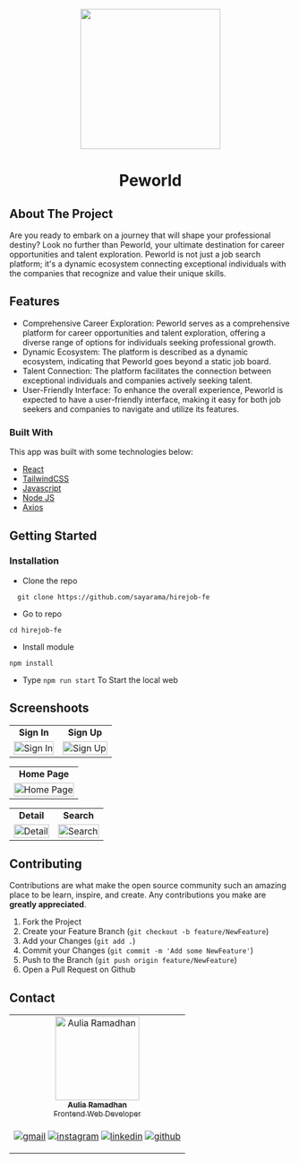 <div id="top"></div>

<!-- PROJECT LOGO -->
<br />
<div align="center">
  <a href="https://github.com/sayarama/hirejob-fe" target="_blank">
    <img src="https://i.ibb.co/zbdPCF1/lOGO.png alt="Tickitz" width="250px">
  </a>

  <h1 align="center">Peworld</h1>
</div>

<!-- TABLE OF CONTENTS -->

<!-- ABOUT THE PROJECT -->

## About The Project

Are you ready to embark on a journey that will shape your professional destiny? Look no further than Peworld, your ultimate destination for career opportunities and talent exploration. Peworld is not just a job search platform; it's a dynamic ecosystem connecting exceptional individuals with the companies that recognize and value their unique skills.

## Features

- Comprehensive Career Exploration: Peworld serves as a comprehensive platform for career opportunities and talent exploration, offering a diverse range of options for individuals seeking professional growth.
- Dynamic Ecosystem: The platform is described as a dynamic ecosystem, indicating that Peworld goes beyond a static job board.
- Talent Connection: The platform facilitates the connection between exceptional individuals and companies actively seeking talent. 
- User-Friendly Interface: To enhance the overall experience, Peworld is expected to have a user-friendly interface, making it easy for both job seekers and companies to navigate and utilize its features.

### Built With

This app was built with some technologies below:

- [React](https://nextjs.org/)
- [TailwindCSS](https://tailwindcss.com/)
- [Javascript](https://developer.mozilla.org/en-US/docs/Web/JavaScript)
- [Node JS](https://nodejs.org/en)
- [Axios](https://axios-http.com/docs/intro)

<!-- GETTING STARTED -->

## Getting Started

### Installation


- Clone the repo

```
  git clone https://github.com/sayarama/hirejob-fe
```

- Go to repo

```
cd hirejob-fe
```

- Install module

```
npm install
```

- Type `npm run start` To Start the local web

## Screenshoots

<p align="center" display=flex>
<!-- -->
<table>
<tr>
  <td align='center'><b>Sign In</b></td>
  <td align='center'><b>Sign Up</b></td>
</tr>
<tr>
  <td>
    <image src="https://i.ibb.co/sRH8hqB/Login.png" alt="Sign In" width=100%>
  </td>
  <td>
    <image src="https://i.ibb.co/VBFnfvj/SignIn.png" alt="Sign Up" width=100%>
  </td>
</tr>
</table>

<!--  -->
<table>
<tr>
  <td align='center'><b>Home Page</b></td>
</tr>
<tr>
  <td>
    <image src="https://i.ibb.co/SvD88y8/Homepage.png" alt="Home Page" width=100%>
  </td>
</tr>
</table>


<!-- -->
<table>
<tr>
  <td align='center'><b>Detail</b></td>
  <td align='center'><b>Search</b></td>
</tr>
<tr>
  <td>
    <image src="https://i.ibb.co/ZK9G0wV/Detail.png" alt="Detail" width=100%>
  </td>
  <td>
    <image src="https://i.ibb.co/T1m0jHC/Search.png" alt="Search" width=100%>
  </td>
</tr>
</table>

<!-- end screenshoots -->

## Contributing

Contributions are what make the open source community such an amazing place to be learn, inspire, and create. Any contributions you make are **greatly appreciated**.

1. Fork the Project
2. Create your Feature Branch (`git checkout -b feature/NewFeature`)
3. Add your Changes (`git add .`)
4. Commit your Changes (`git commit -m 'Add some NewFeature'`)
5. Push to the Branch (`git push origin feature/NewFeature`)
6. Open a Pull Request on Github


## Contact

  
<table align="center">
  <tr >
    <td align="center">
      <a href="https://github.com/sayarama">
          <img width="150" src="https://avatars.githubusercontent.com/u/64125537?v=4" alt="Aulia Ramadhan"> <br/>
          <sub><b>Aulia Ramadhan</b></sub> <br/>
          <sub>Frontend Web Developer</sub>
      </a>
    </td>
  </tr>
  <tr>
    <td>

[![gmail](https://img.shields.io/badge/Gmail-D14836?style=for-the-badge&logo=gmail&logoColor=white)](mailto:me.auliaramadhan@gmail.com)
[![instagram](https://img.shields.io/badge/Instagram-E4405F?style=for-the-badge&logo=instagram&logoColor=white)](https://www.instagram.com/ul.ramadhan/)
[![linkedin](https://img.shields.io/badge/linkedin-0A66C2?style=for-the-badge&logo=linkedin&logoColor=white)](www.linkedin.com/in/sayarama)
[![github](https://img.shields.io/badge/Github-232b2b?style=for-the-badge&logo=github&logoColor=white)](https://github.com/sayarama)
    </td>
  </tr>
</table>


